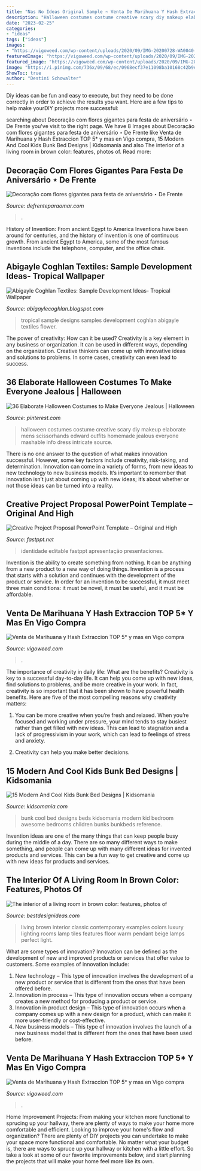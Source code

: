 ```yaml
---
title: "Nas No Ideas Original Sample ~ Venta De Marihuana Y Hash Extraccion Top 5* Y Mas En Vigo Compra"
description: "Halloween costumes costume creative scary diy makeup elaborate mens scissorhands edward outfits homemade jealous everyone mashable info dress intricate source"
date: "2023-02-25"
categories:
- "ideas"
tags: ["ideas"]
images:
- "https://vigoweed.com/wp-content/uploads/2020/09/IMG-20200728-WA0040-768x1024.jpg"
featuredImage: "https://vigoweed.com/wp-content/uploads/2020/09/IMG-20200728-WA0040-768x1024.jpg"
featured_image: "https://vigoweed.com/wp-content/uploads/2020/09/IMG-20200728-WA0040.jpg"
image: "https://i.pinimg.com/736x/09/68/ec/0968ecf37e11098ba10168c42b9efd6a--creative-halloween-costumes-halloween-costume-ideas.jpg"
ShowToc: true
author: "Destini Schowalter"
---
```



Diy ideas can be fun and easy to execute, but they need to be done correctly in order to achieve the results you want. Here are a few tips to help make yourDIY projects more successful:

	

		
searching about Decoração com flores gigantes para festa de aniversário ⋆ De Frente you've visit to the right page. We have 8 Images about Decoração com flores gigantes para festa de aniversário ⋆ De Frente like Venta de Marihuana y Hash Extraccion TOP 5* y mas en Vigo compra, 15 Modern And Cool Kids Bunk Bed Designs | Kidsomania and also The interior of a living room in brown color: features, photos of. Read more:
		
    
## Decoração Com Flores Gigantes Para Festa De Aniversário ⋆ De Frente

<img loading=lazy src="https://defrenteparaomar.com/wp-content/04-diy/201802-flor-gigante-festa/cache/14-flor-gigante-papel.jpg-nggid042186-ngg0dyn-900x5000x100-00f0w010c010r110f110r010t010.jpg" onerror="this.onerror=null;this.src='https://tse4.mm.bing.net/th?id=OIP.uMvd2ScdbF5q5G3i3vV9HgHaJ4&amp;pid=15.1';" alt="Decoração com flores gigantes para festa de aniversário ⋆ De Frente">

_Source: defrenteparaomar.com_

>. 

	

History of Invention: From ancient Egypt to America
Inventions have been around for centuries, and the history of invention is one of continuous growth. From ancient Egypt to America, some of the most famous inventions include the telephone, computer, and the office chair.

    
## Abigayle Coghlan Textiles: Sample Development Ideas- Tropical Wallpaper

<img loading=lazy src="http://2.bp.blogspot.com/-MjR8vm1mJjo/UKlPBYS7hWI/AAAAAAAAAHE/LsUn7SmICLM/s1600/wallpaper+sample+4.jpg" onerror="this.onerror=null;this.src='https://tse2.mm.bing.net/th?id=OIP.Cpz-s5VuZOieo355j8XaPgHaJH&amp;pid=15.1';" alt="Abigayle Coghlan Textiles: Sample Development Ideas- Tropical Wallpaper">

_Source: abigaylecoghlan.blogspot.com_

>tropical sample designs samples development coghlan abigayle textiles flower. 

	

The power of creativity: How can it be used?
Creativity is a key element in any business or organization. It can be used in different ways, depending on the organization. Creative thinkers can come up with innovative ideas and solutions to problems. In some cases, creativity can even lead to success.

    
## 36 Elaborate Halloween Costumes To Make Everyone Jealous | Halloween

<img loading=lazy src="https://i.pinimg.com/736x/09/68/ec/0968ecf37e11098ba10168c42b9efd6a--creative-halloween-costumes-halloween-costume-ideas.jpg" onerror="this.onerror=null;this.src='https://tse3.mm.bing.net/th?id=OIP.IB7l1ALD2aozWDiSCcXHvgHaPj&amp;pid=15.1';" alt="36 Elaborate Halloween Costumes to Make Everyone Jealous | Halloween">

_Source: pinterest.com_

>halloween costumes costume creative scary diy makeup elaborate mens scissorhands edward outfits homemade jealous everyone mashable info dress intricate source. 

	

There is no one answer to the question of what makes innovation successful. However, some key factors include creativity, risk-taking, and determination. Innovation can come in a variety of forms, from new ideas to new technology to new business models. It’s important to remember that innovation isn’t just about coming up with new ideas; it’s about whether or not those ideas can be turned into a reality.

    
## Creative Project Proposal PowerPoint Template – Original And High

<img loading=lazy src="https://www.fastppt.net/wp-content/uploads/2020/08/239-1-1072x2048.png" onerror="this.onerror=null;this.src='https://tse1.mm.bing.net/th?id=OIP.7Fi2GVEtcb-MSox8RVlO-wHaOJ&amp;pid=15.1';" alt="Creative Project Proposal PowerPoint Template – Original and High">

_Source: fastppt.net_

>identidade editable fastppt apresentação presentaciones. 

	

Invention is the ability to create something from nothing. It can be anything from a new product to a new way of doing things. Invention is a process that starts with a solution and continues with the development of the product or service. In order for an invention to be successful, it must meet three main conditions: it must be novel, it must be useful, and it must be affordable.

    
## Venta De Marihuana Y Hash Extraccion TOP 5* Y Mas En Vigo Compra

<img loading=lazy src="https://vigoweed.com/wp-content/uploads/2020/09/IMG-20200728-WA0040.jpg" onerror="this.onerror=null;this.src='https://tse2.mm.bing.net/th?id=OIP.pECiQiyUp9lH-A2BKW5X7QHaJ4&amp;pid=15.1';" alt="Venta de Marihuana y Hash Extraccion TOP 5* y mas en Vigo compra">

_Source: vigoweed.com_

>. 

	

The importance of creativity in daily life: What are the benefits?
Creativity is key to a successful day-to-day life. It can help you come up with new ideas, find solutions to problems, and be more creative in your work. In fact, creativity is so important that it has been shown to have powerful health benefits. Here are five of the most compelling reasons why creativity matters: 
1. You can be more creative when you’re fresh and relaxed. When you’re focused and working under pressure, your mind tends to stay busiest rather than get filled with new ideas. This can lead to stagnation and a lack of progressivism in your work, which can lead to feelings of stress and anxiety. 

2. Creativity can help you make better decisions.

    
## 15 Modern And Cool Kids Bunk Bed Designs | Kidsomania

<img loading=lazy src="http://www.kidsomania.com/photos/Kids-Bunk-Beds-Designs-9-524x786.jpg" onerror="this.onerror=null;this.src='https://tse3.mm.bing.net/th?id=OIP.Zzoav43fJhsD0StxG4co9gHaLH&amp;pid=15.1';" alt="15 Modern And Cool Kids Bunk Bed Designs | Kidsomania">

_Source: kidsomania.com_

>bunk cool bed designs beds kidsomania modern kid bedroom awesome bedrooms children bunks bunkbeds reference. 

	

Invention ideas are one of the many things that can keep people busy during the middle of a day. There are so many different ways to make something, and people can come up with many different ideas for invented products and services. This can be a fun way to get creative and come up with new ideas for products and services.

    
## The Interior Of A Living Room In Brown Color: Features, Photos Of

<img loading=lazy src="http://cdn.bestdesignideas.com/wp-content/uploads/2015/10/The-interior-of-a-living-room-in-brown-colors-features-photos-of-interior-examples-6-980x615.jpg" onerror="this.onerror=null;this.src='https://tse1.mm.bing.net/th?id=OIP.ITevE0pbOz-KmAVrkb0XKAHaEo&amp;pid=15.1';" alt="The interior of a living room in brown color: features, photos of">

_Source: bestdesignideas.com_

>living brown interior classic contemporary examples colors luxury lighting rooms lamp tiles features floor warm pendant beige lamps perfect light. 

	

What are some types of innovation?
Innovation can be defined as the development of new and improved products or services that offer value to customers. Some examples of innovation include: 
1. New technology – This type of innovation involves the development of a new product or service that is different from the ones that have been offered before.
2. Innovation in process – This type of innovation occurs when a company creates a new method for producing a product or service.
3. Innovation in product design – This type of innovation occurs when a company comes up with a new design for a product, which can make it more user-friendly or cost-effective.
4. New business models – This type of innovation involves the launch of a new business model that is different from the ones that have been used before.

    
## Venta De Marihuana Y Hash Extraccion TOP 5* Y Mas En Vigo Compra

<img loading=lazy src="https://vigoweed.com/wp-content/uploads/2020/09/IMG-20200728-WA0040-768x1024.jpg" onerror="this.onerror=null;this.src='https://tse3.mm.bing.net/th?id=OIP.8q9LX4UQxnUPk7Gdj6gLkQHaJ4&amp;pid=15.1';" alt="Venta de Marihuana y Hash Extraccion TOP 5* y mas en Vigo compra">

_Source: vigoweed.com_

>. 

	

Home Improvement Projects: From making your kitchen more functional to sprucing up your hallway, there are plenty of ways to make your home more comfortable and efficient.
Looking to improve your home's flow and organization? There are plenty of DIY projects you can undertake to make your space more functional and comfortable. No matter what your budget is, there are ways to spruce up your hallway or kitchen with a little effort. So take a look at some of our favorite improvements below, and start planning the projects that will make your home feel more like its own.

